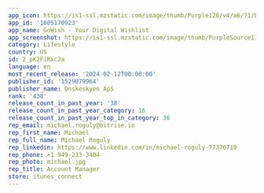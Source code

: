 ```yaml
---
app_icon: https://is1-ssl.mzstatic.com/image/thumb/Purple126/v4/a6/71/b5/a671b519-f1d7-794d-d911-1d212137ca50/AppIcon-0-0-1x_U007emarketing-0-7-0-85-220.png/1024x1024bb.png
app_id: '1605170923'
app_name: GoWish - Your Digital Wishlist
app_screenshot: https://is1-ssl.mzstatic.com/image/thumb/PurpleSource116/v4/54/b0/25/54b025d0-8f67-09e2-237e-0d7cec021511/cca32a0a-a9e5-4aa4-9bdd-6557ad6c7be7__U00231.png/1242x2208bb.png
category: Lifestyle
country: US
id: 2_pK2FiRxc2a
language: en
most_recent_release: '2024-02-12T00:00:00'
publisher_id: '1529079964'
publisher_name: Onskeskyen ApS
rank: '438'
release_count_in_past_year: '38'
release_count_in_past_year_category: 16
release_count_in_past_year_top_in_category: 36
rep_email: michael.roguly@bitrise.io
rep_first_name: Michael
rep_full_name: Michael Roguly
rep_linkedin: https://www.linkedin.com/in/michael-roguly-77376710
rep_phone: +1 949-233-3404
rep_photo: michael.jpg
rep_title: Account Manager
store: itunes_connect
---
```

